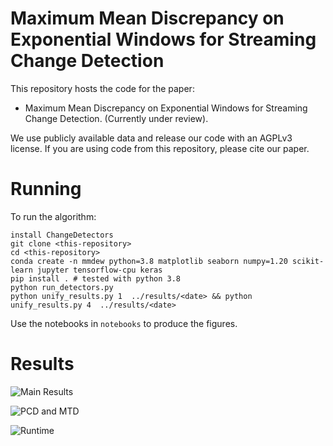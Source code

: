 # Maximum Mean Discrepancy on Exponential Windows for Streaming Change Detection

This repository hosts the code for the paper:

- Maximum Mean Discrepancy on Exponential
Windows for Streaming Change Detection. (Currently under review).

We use publicly available data and release our code with an AGPLv3 license. If you are using code from this repository, please cite our paper.

# Running

To run the algorithm:

    install ChangeDetectors
    git clone <this-repository>
    cd <this-repository>
    conda create -n mmdew python=3.8 matplotlib seaborn numpy=1.20 scikit-learn jupyter tensorflow-cpu keras
    pip install . # tested with python 3.8
    python run_detectors.py
    python unify_results.py 1  ../results/<date> && python unify_results.py 4  ../results/<date>
    

Use the notebooks in `notebooks` to produce the figures.   

# Results

![Main Results](figures/results.png)

![PCD and MTD](figures/percent_changes_detected.png)

![Runtime](figures/runtime.png)